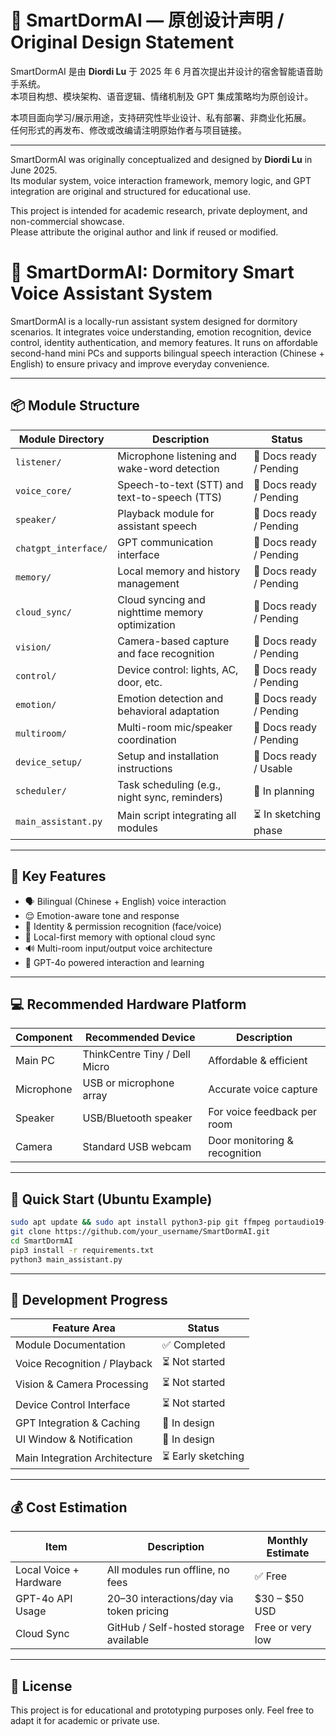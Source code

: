 # 🧠 SmartDormAI — 原创设计声明 / Original Design Statement

SmartDormAI 是由 **Diordi Lu** 于 2025 年 6 月首次提出并设计的宿舍智能语音助手系统。  
本项目构想、模块架构、语音逻辑、情绪机制及 GPT 集成策略均为原创设计。

本项目面向学习/展示用途，支持研究性毕业设计、私有部署、非商业化拓展。  
任何形式的再发布、修改或改编请注明原始作者与项目链接。

---

SmartDormAI was originally conceptualized and designed by **Diordi Lu** in June 2025.  
Its modular system, voice interaction framework, memory logic, and GPT integration are original and structured for educational use.

This project is intended for academic research, private deployment, and non-commercial showcase.  
Please attribute the original author and link if reused or modified.

# 🧠 SmartDormAI: Dormitory Smart Voice Assistant System

SmartDormAI is a locally-run assistant system designed for dormitory scenarios. It integrates voice understanding, emotion recognition, device control, identity authentication, and memory features. It runs on affordable second-hand mini PCs and supports bilingual speech interaction (Chinese + English) to ensure privacy and improve everyday convenience.

---

## 📦 Module Structure

| Module Directory        | Description                                      | Status                  |
|-------------------------|--------------------------------------------------|--------------------------|
| `listener/`             | Microphone listening and wake-word detection     | 📄 Docs ready / Pending  |
| `voice_core/`           | Speech-to-text (STT) and text-to-speech (TTS)    | 📄 Docs ready / Pending  |
| `speaker/`              | Playback module for assistant speech             | 📄 Docs ready / Pending  |
| `chatgpt_interface/`    | GPT communication interface                      | 📄 Docs ready / Pending  |
| `memory/`               | Local memory and history management              | 📄 Docs ready / Pending  |
| `cloud_sync/`           | Cloud syncing and nighttime memory optimization  | 📄 Docs ready / Pending  |
| `vision/`               | Camera-based capture and face recognition        | 📄 Docs ready / Pending  |
| `control/`              | Device control: lights, AC, door, etc.           | 📄 Docs ready / Pending  |
| `emotion/`              | Emotion detection and behavioral adaptation      | 📄 Docs ready / Pending  |
| `multiroom/`            | Multi-room mic/speaker coordination              | 📄 Docs ready / Pending  |
| `device_setup/`         | Setup and installation instructions              | 📄 Docs ready / Usable   |
| `scheduler/`            | Task scheduling (e.g., night sync, reminders)    | 📝 In planning           |
| `main_assistant.py`     | Main script integrating all modules              | ⏳ In sketching phase     |

---

## 🧠 Key Features

- 🗣️ Bilingual (Chinese + English) voice interaction
- 😌 Emotion-aware tone and response
- 👤 Identity & permission recognition (face/voice)
- 💾 Local-first memory with optional cloud sync
- 🔊 Multi-room input/output voice architecture
- 🤖 GPT-4o powered interaction and learning

---

## 💻 Recommended Hardware Platform

| Component     | Recommended Device                  | Description                  |
|---------------|--------------------------------------|------------------------------|
| Main PC       | ThinkCentre Tiny / Dell Micro        | Affordable & efficient       |
| Microphone    | USB or microphone array              | Accurate voice capture       |
| Speaker       | USB/Bluetooth speaker                | For voice feedback per room  |
| Camera        | Standard USB webcam                  | Door monitoring & recognition|

---

## 🚀 Quick Start (Ubuntu Example)

```bash
sudo apt update && sudo apt install python3-pip git ffmpeg portaudio19-dev -y
git clone https://github.com/your_username/SmartDormAI.git
cd SmartDormAI
pip3 install -r requirements.txt
python3 main_assistant.py
```

---

## 📍 Development Progress

| Feature Area                  | Status               |
|-------------------------------|----------------------|
| Module Documentation          | ✅ Completed          |
| Voice Recognition / Playback  | ⏳ Not started        |
| Vision & Camera Processing    | ⏳ Not started        |
| Device Control Interface      | ⏳ Not started        |
| GPT Integration & Caching     | 📝 In design          |
| UI Window & Notification      | 📝 In design          |
| Main Integration Architecture | ⏳ Early sketching    |

---

## 💰 Cost Estimation

| Item                    | Description                                 | Monthly Estimate     |
|-------------------------|---------------------------------------------|----------------------|
| Local Voice + Hardware  | All modules run offline, no fees            | ✅ Free               |
| GPT-4o API Usage        | 20–30 interactions/day via token pricing    | $30 – $50 USD        |
| Cloud Sync              | GitHub / Self-hosted storage available      | Free or very low     |

---

## 📄 License

This project is for educational and prototyping purposes only. Feel free to adapt it for academic or private use.
